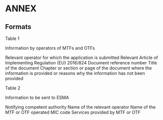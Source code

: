 # ANNEX

## Formats

Table 1

Information by operators of MTFs and OTFs

Relevant operator for which the application is submitted Relevant Article of Implementing Regulation (EU) 2016/824 Document reference number Title of the document Chapter or section or page of the document where the information is provided or reasons why the information has not been provided                              



Table 2

Information to be sent to ESMA

Notifying competent authority Name of the relevant operator Name of the MTF or OTF operated MIC code Services provided by MTF or OTF                              

